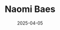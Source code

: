 ---
# Leave the homepage title empty to use the site title
title: "Naomi Baes"
date: 2025-04-05
type: landing

design:
  # Default section spacing
  spacing: "6rem"

sections:
  - block: resume-biography-3
    content:
      # Choose a user profile to display (a folder name within content/authors/)
      username: admin
      text: ""
      # Show a call-to-action button under your biography? (optional)
      button:
        text: CV
        url: uploads/resume.pdf
    design:
      css_class: dark
      background:
        color: black
        image:
          # Add your image background to assets/media/.
          filename: stacked-peaks.svg
          filters:
            brightness: 0.7
          size: cover
          position: center
          parallax: false
  - block: markdown
    content:
      title: 'Research Program'
      subtitle: ''
      text: |-
        My research investigates how concepts change meaning over time, with a focus on the mental health domain. With my PhD supervisors, I have developed a novel framework, **SIBling**, to model and measure lexical semantic change (LSC) along three dimensions that are typically overlooked by existing approaches, which treat semantic change as unitary phenomenon.
        - **SIBling:** A theoretical model that integrates insights from historical linguistics and psychology, reducing six established types of LSC into three core dimensions: **Sentiment, Intensity, and Breadth**.
        - **SIB Toolkit:** A computational implementation of the framework that quantifies change along these dimensions, as well as related features: **salience** and **thematic content**.
        - **LSC-Eval:** An evaluation pipeline designed to validate methods for detecting LSC. It (1) creates LLM-generated synthetic corpora simulating *kinds* of change, (2) tests detection methods in controlled experiments, and (3) identifies optimal approaches for different dimensions and domains.
        - **Applications:** I apply this framework to trace the historical evolution of mental health-related concepts (e.g., *autism*, *schizophrenia*), and to analyse related social and cultural dynamics such as **concept creep**, **pathologization**, and **stigmatisation**.

    design:
      columns: '1' 
  - block: collection
    id: papers
    content:
      title: Featured Publications
      filters:
        folders:
          - publication
        featured_only: true
    design:
      view: article-grid
      columns: 2
  - block: collection
    content:
      title: Relevant Publications
      text: ""
      filters:
        folders:
          - publication
        exclude_featured: false
    design:
      view: citation
  - block: collection
    id: talks
    content:
      title: Invited Talks
      filters:
        folders:
          - talks
        featured_only: true
    design:
      view: article-grid
      columns: 1
  - block: collection
    id: news
    content:
      title: Recent News
      subtitle: ''
      text: ''
      filters:
        folders:
          - news
        exclude_folders:
          - resources
        author: ""
        category: ""
        tag: ""
        exclude_featured: false
        exclude_future: false
        exclude_past: false
        publication_type: ""
      page_type: post
      count: 5
      offset: 0
      order: desc
    design:
      view: date-title-summary
      spacing:
        padding: [0, 0, 0, 0]

  - block: markdown
    content:
      title: Quick Updates
      text: |
        <div style="font-size: 1rem">

        - **July 21–24, 2025**: Accepted to present at *[IC2S2'25 Norrköping](https://www.ic2s2-2025.org/)*, the International Conference for Computational Social Science, on my frameworks for modelling, and evaluating methods for assessing, conceptual change: "SIBling" & "LSC-Eval" (Norrköping, Sweden).

        - New *corpus data* + *scripts* now publicly available — see [Resources](https://naomibaes.github.io/resources/) tab.

        - Committed my recent PhD paper to **[ACL 2025](https://2025.aclweb.org/)** - read our preprint [here](https://arxiv.org/abs/2503.08042)

        - Serving on the *[SEM 2025](https://www.aclweb.org/portal/content/14th-joint-conference-lexical-and-computational-semantics)* Program Committee, 14th Joint Conference on Lexical and Computational Semantics (co-located with EMNLP - Suzhou, China).

        </div>
    design:
      columns: 1
      css_class: mt-4

---